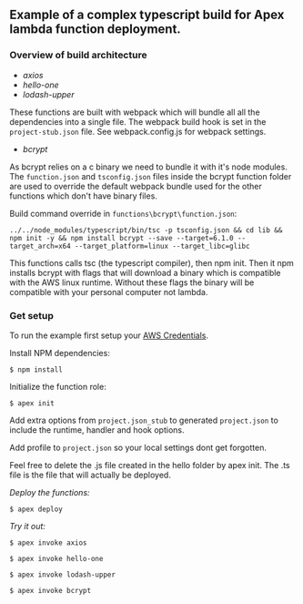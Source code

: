 ## Example of a complex typescript build for Apex lambda function deployment.

### Overview of build architecture

- *axios*
- *hello-one*
- *lodash-upper*

These functions are built with webpack which will bundle all all the dependencies into a single file. The webpack build hook is set in the `project-stub.json` file. See webpack.config.js for webpack settings.

- *bcrypt*

As bcrypt relies on a c binary we need to bundle it with it's node modules. The `function.json` and `tsconfig.json` files inside the bcrypt function folder are used to override the default webpack bundle used for the other functions which don't have binary files.

Build command override in `functions\bcrypt\function.json`:

```
../../node_modules/typescript/bin/tsc -p tsconfig.json && cd lib && npm init -y && npm install bcrypt --save --target=6.1.0 --target_arch=x64 --target_platform=linux --target_libc=glibc
```

This functions calls tsc (the typescript compiler), then npm init. Then it npm installs bcrypt with flags that will download a binary which is compatible with the AWS linux runtime. Without these flags the binary will be compatible with your personal computer not lambda.

### Get setup

To run the example first setup your [AWS Credentials](http://apex.run/#aws-credentials).

Install NPM dependencies:

```
$ npm install
```

Initialize the function role:
```
$ apex init
```

Add extra options from `project.json_stub` to generated `project.json` to include the runtime, handler and hook options.

Add profile to `project.json` so your local settings dont get forgotten.

Feel free to delete the .js file created in the hello folder by apex init. The .ts file is the file that will actually be deployed.

*Deploy the functions:*

```
$ apex deploy
```

*Try it out:*

```
$ apex invoke axios
```

```
$ apex invoke hello-one
```

```
$ apex invoke lodash-upper
```

```
$ apex invoke bcrypt
```
